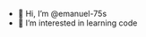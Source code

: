 - 👋 Hi, I’m @emanuel-75s
- 👀 I’m interested in learning code 


<!---
emanuel-75s/emanuel-75s is a ✨ special ✨ repository because its `README.md` (this file) appears on your GitHub profile.
You can click the Preview link to take a look at your changes.
--->
